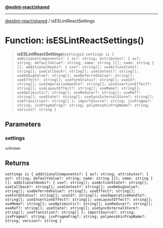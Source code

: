 [**@eslint-react/shared**](../README.md)

***

[@eslint-react/shared](../README.md) / isESLintReactSettings

# Function: isESLintReactSettings()

> **isESLintReactSettings**(`settings`): `settings is { additionalComponents?: { as?: string; attributes?: { as?: string; defaultValue?: string; name: string }[]; name: string }[]; additionalHooks?: { use?: string[]; useActionState?: string[]; useCallback?: string[]; useContext?: string[]; useDebugValue?: string[]; useDeferredValue?: string[]; useEffect?: string[]; useFormStatus?: string[]; useId?: string[]; useImperativeHandle?: string[]; useInsertionEffect?: string[]; useLayoutEffect?: string[]; useMemo?: string[]; useOptimistic?: string[]; useReducer?: string[]; useRef?: string[]; useState?: string[]; useSyncExternalStore?: string[]; useTransition?: string[] }; importSource?: string; jsxPragma?: string; jsxPragmaFrag?: string; polymorphicPropName?: string; version?: string }`

## Parameters

### settings

`unknown`

## Returns

`settings is { additionalComponents?: { as?: string; attributes?: { as?: string; defaultValue?: string; name: string }[]; name: string }[]; additionalHooks?: { use?: string[]; useActionState?: string[]; useCallback?: string[]; useContext?: string[]; useDebugValue?: string[]; useDeferredValue?: string[]; useEffect?: string[]; useFormStatus?: string[]; useId?: string[]; useImperativeHandle?: string[]; useInsertionEffect?: string[]; useLayoutEffect?: string[]; useMemo?: string[]; useOptimistic?: string[]; useReducer?: string[]; useRef?: string[]; useState?: string[]; useSyncExternalStore?: string[]; useTransition?: string[] }; importSource?: string; jsxPragma?: string; jsxPragmaFrag?: string; polymorphicPropName?: string; version?: string }`
